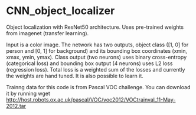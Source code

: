 # CNN_object_localizer

Object localization with ResNet50 architecture. Uses pre-trained weights from imagenet (transfer learning).

Input is a color image. The network has two outputs, object class ([1, 0] for person and [0, 1] for background) and its bounding box coordinates (xmin, xmax, ymin, ymax). Class output (two neurons) uses binary cross-entropy (categorical loss) and bounding box output (4 neurons) uses L2 loss (regression loss). Total loss is a weighted sum of the losses and currently the weights are hand tuned. It is also possible to learn it.  

Trainng data for this code is from Pascal VOC challenge. You can download it by running wget http://host.robots.ox.ac.uk/pascal/VOC/voc2012/VOCtrainval_11-May-2012.tar


